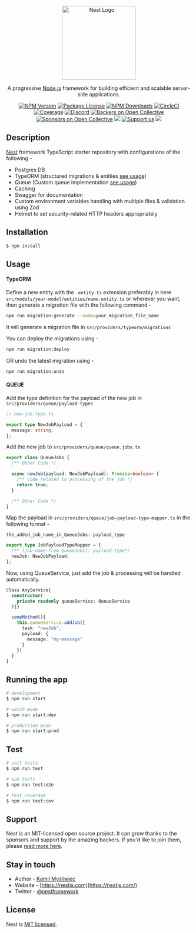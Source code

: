 <p align="center">
  <a href="http://nestjs.com/" target="blank"><img src="https://nestjs.com/img/logo-small.svg" width="200" alt="Nest Logo" /></a>
</p>

[circleci-image]: https://img.shields.io/circleci/build/github/nestjs/nest/master?token=abc123def456
[circleci-url]: https://circleci.com/gh/nestjs/nest

  <p align="center">A progressive <a href="http://nodejs.org" target="_blank">Node.js</a> framework for building efficient and scalable server-side applications.</p>
    <p align="center">
<a href="https://www.npmjs.com/~nestjscore" target="_blank"><img src="https://img.shields.io/npm/v/@nestjs/core.svg" alt="NPM Version" /></a>
<a href="https://www.npmjs.com/~nestjscore" target="_blank"><img src="https://img.shields.io/npm/l/@nestjs/core.svg" alt="Package License" /></a>
<a href="https://www.npmjs.com/~nestjscore" target="_blank"><img src="https://img.shields.io/npm/dm/@nestjs/common.svg" alt="NPM Downloads" /></a>
<a href="https://circleci.com/gh/nestjs/nest" target="_blank"><img src="https://img.shields.io/circleci/build/github/nestjs/nest/master" alt="CircleCI" /></a>
<a href="https://coveralls.io/github/nestjs/nest?branch=master" target="_blank"><img src="https://coveralls.io/repos/github/nestjs/nest/badge.svg?branch=master#9" alt="Coverage" /></a>
<a href="https://discord.gg/G7Qnnhy" target="_blank"><img src="https://img.shields.io/badge/discord-online-brightgreen.svg" alt="Discord"/></a>
<a href="https://opencollective.com/nest#backer" target="_blank"><img src="https://opencollective.com/nest/backers/badge.svg" alt="Backers on Open Collective" /></a>
<a href="https://opencollective.com/nest#sponsor" target="_blank"><img src="https://opencollective.com/nest/sponsors/badge.svg" alt="Sponsors on Open Collective" /></a>
  <a href="https://paypal.me/kamilmysliwiec" target="_blank"><img src="https://img.shields.io/badge/Donate-PayPal-ff3f59.svg"/></a>
    <a href="https://opencollective.com/nest#sponsor"  target="_blank"><img src="https://img.shields.io/badge/Support%20us-Open%20Collective-41B883.svg" alt="Support us"></a>
  <a href="https://twitter.com/nestframework" target="_blank"><img src="https://img.shields.io/twitter/follow/nestframework.svg?style=social&label=Follow"></a>
</p>
  <!--[![Backers on Open Collective](https://opencollective.com/nest/backers/badge.svg)](https://opencollective.com/nest#backer)
  [![Sponsors on Open Collective](https://opencollective.com/nest/sponsors/badge.svg)](https://opencollective.com/nest#sponsor)-->

## Description

[Nest](https://github.com/nestjs/nest) framework TypeScript starter repository with configurations of the following -

- Postgres DB
- TypeORM (structured migrations & entities [see usage](#typeorm-usage))
- Queue (Custom queue implementation [see usage](#queue-usage))
- Caching
- Swagger for documentation
- Custom environment variables handling with multiple files & validation using Zod
- Helmet to set security-related HTTP headers appropriately

## Installation

```bash
$ npm install
```

## Usage

<div id="typeorm-usage">
</div>

#### TypeORM

Define a new entity with the `.entity.ts` extension preferably in here `src/models/your-model/entities/name.entity.ts` or wherever you want, then generate a migration file with the following command -

```bash
npm run migration:generate --name=your_migration_file_name
```

It will generate a migration file in `src/providers/typeorm/migrations`

You can deploy the migrations using -

```bash
npm run migration:deploy
```

OR undo the latest migration using -

```bash
npm run migration:undo
```

  <div id="queue-usage">

#### QUEUE

Add the type definition for the payload of the new job in `src/providers/queue/payload-types`

```ts
// new-job.type.ts

export type NewJobPayload = {
  message: string;
};
```

Add the new job to `src/providers/queue/queue.jobs.ts`

```ts
export class QueueJobs {
  /** Other Code */

  async newJob(payload: NewJobPayload): Promise<boolean> {
    /** code related to processing of the job */
    return true;
  }

  /** Other Code */
}
```

Map the payload in `src/providers/queue/job-payload-type-mapper.ts` in the following format -

`the_added_job_name_in_QueueJobs: payload_type`

```ts
export type JobPayloadTypeMapper = {
  /** [job-name-from QueueJobs]: payload-type*/
  newJob: NewJobPayload;
};
```

Now, using QueueService, just add the job & processing will be handled automatically.

```ts
Class AnyService{
  constructor(
    private readonly queueService: QueueService
  ){}

  someMethod(){
    this.queueService.addJob({
      task: "newJob",
      payload: {
        message: "my-message"
      }
    })
  }
}

```

</div>

## Running the app

```bash
# development
$ npm run start

# watch mode
$ npm run start:dev

# production mode
$ npm run start:prod
```

## Test

```bash
# unit tests
$ npm run test

# e2e tests
$ npm run test:e2e

# test coverage
$ npm run test:cov
```

## Support

Nest is an MIT-licensed open source project. It can grow thanks to the sponsors and support by the amazing backers. If you'd like to join them, please [read more here](https://docs.nestjs.com/support).

## Stay in touch

- Author - [Kamil Myśliwiec](https://kamilmysliwiec.com)
- Website - [https://nestjs.com](https://nestjs.com/)
- Twitter - [@nestframework](https://twitter.com/nestframework)

## License

Nest is [MIT licensed](LICENSE).
